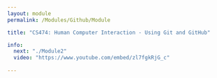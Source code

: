 ```yaml
---
layout: module
permalink: /Modules/Github/Module

title: "CS474: Human Computer Interaction - Using Git and GitHub"

info:
  next: "./Module2"
  video: "https://www.youtube.com/embed/zl7fgkRjG_c"
  
---
```

